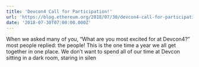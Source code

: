 ```yaml
---
title: 'Devcon4 Call for Participation!'
url: 'https://blog.ethereum.org/2018/07/30/devcon4-call-for-participation/'
date: '2018-07-30T07:00:00.000Z'
---
```

When we asked many of you, “What are you most excited for at Devcon4?” most people replied: the people! This is the one time a year we all get together in one place. We don’t want to spend all of our time at Devcon sitting in a dark room, staring in silen